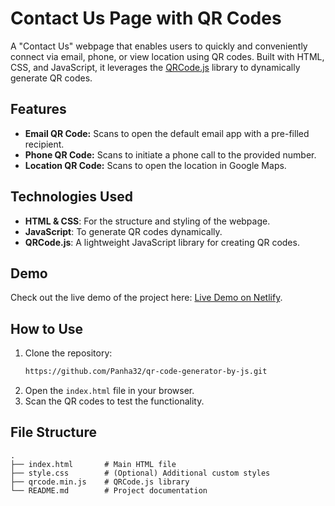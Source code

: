 # Contact Us Page with QR Codes

A "Contact Us" webpage that enables users to quickly and conveniently connect via email, phone, or view location using QR codes. Built with HTML, CSS, and JavaScript, it leverages the [QRCode.js](https://davidshimjs.github.io/qrcodejs/) library to dynamically generate QR codes.

## Features
- **Email QR Code:** Scans to open the default email app with a pre-filled recipient.
- **Phone QR Code:** Scans to initiate a phone call to the provided number.
- **Location QR Code:** Scans to open the location in Google Maps.

## Technologies Used
- **HTML & CSS**: For the structure and styling of the webpage.
- **JavaScript**: To generate QR codes dynamically.
- **QRCode.js**: A lightweight JavaScript library for creating QR codes.

## Demo
Check out the live demo of the project here: [Live Demo on Netlify](https://qrcontactus.netlify.app/).


## How to Use
1. Clone the repository:
    ```bash
    https://github.com/Panha32/qr-code-generator-by-js.git
    ```
2. Open the `index.html` file in your browser.
3. Scan the QR codes to test the functionality.

## File Structure
```plaintext
.
├── index.html       # Main HTML file
├── style.css        # (Optional) Additional custom styles
├── qrcode.min.js    # QRCode.js library
└── README.md        # Project documentation
